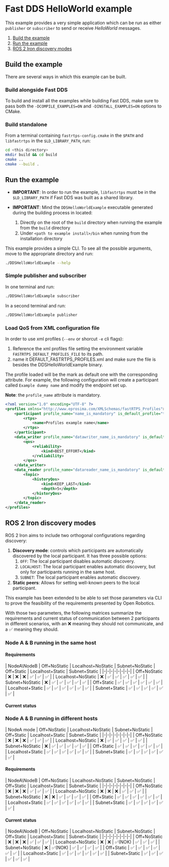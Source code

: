 # Fast DDS HelloWorld example

This example provides a very simple application which can be run as either `publisher` or `subscriber` to send or receive *HelloWorld* messages.

1. [Build the example](#build-the-example)
1. [Run the example](#run-the-example)
1. [ROS 2 Iron discovery modes](#ros-2-iron-discovery-modes)

## Build the example

There are several ways in which this example can be built.

### Build alongside Fast DDS

To build and install all the examples while building Fast DDS, make sure to pass both the `-DCOMPILE_EXAMPLES=ON` and `-DINSTALL_EXAMPLES=ON` options to CMake.

### Build standalone

From a terminal containing `fastrtps-config.cmake` in the `$PATH` and `libfastrtps` in the `$LD_LIBRARY_PATH`, run:

```bash
cd <this directory>
mkdir build && cd build
cmake ..
cmake --build .
```

## Run the example

* **IMPORTANT**: In order to run the example, `libfastrtps` must be in the `$LD_LIBRARY_PATH` if Fast DDS was built as a shared library.
* **IMPORTANT**: Mind the `DDSHelloWorldExample` executable generated during the building process in located:

    1. Directly on the root of the `build` directory when running the example from the `build` directory
    1. Under `<path to example install>/bin` when running from the installation directory

This example provides a simple CLI.
To see all the possible arguments, move to the appropriate directory and run:

```bash
./DDSHelloWorldExample --help
```

### Simple publisher and subscriber

In one terminal and run:

```bash
./DDSHelloWorldExample subscriber
```

In a second terminal and run:

```bash
./DDSHelloWorldExample publisher
```

### Load QoS from XML configuration file

In order to use xml profiles (`--env` or shorcut `-e` cli flags):

1. Reference the xml profiles file setting the environment variable `FASTRTPS_DEFAULT_PROFILES_FILE` to its path.
2. name it DEFAULT_FASTRTPS_PROFILES.xml and make sure the file is besides the DDSHelloWorldExample binary.

The profile loaded will be the mark as default one with the corresponding attribute.
For example, the following configuration will create a participant called `Example dummy name` and modify the endpoint set up.

**Note**: the `profile_name` attribute is mandatory.

```xml
<?xml version="1.0" encoding="UTF-8" ?>
<profiles xmlns="http://www.eprosima.com/XMLSchemas/fastRTPS_Profiles">
    <participant profile_name="name_is_mandatory" is_default_profile="true">
        <rtps>
            <name>Profiles example name</name>
        </rtps>
    </participant>
    <data_writer profile_name="datawriter_name_is_mandatory" is_default_profile="true">
        <qos>
            <reliability>
                <kind>BEST_EFFORT</kind>
            </reliability>
        </qos>
    </data_writer>
    <data_reader profile_name="datareader_name_is_mandatory" is_default_profile="true">
        <topic>
            <historyQos>
                <kind>KEEP_LAST</kind>
                <depth>5</depth>
            </historyQos>
        </topic>
    </data_reader>
</profiles>
```

## ROS 2 Iron discovery modes

ROS 2 Iron aims to include two orthogonal configurations regarding discovery:

1. **Discovery mode**: controls which participants are automatically discovered by the local participant.
   It has three possible options:
    1. `OFF`: The local participant disables automatic discovery.
    1. `LOCALHOST`: The local participant enables automatic discovery, but only for participants running in the same host.
    1. `SUBNET`: The local participant enables automatic discovery.
1. **Static peers**: Allows for setting well-known peers to the local participant.

This example has been extended to be able to set those parameters via CLI to prove the feasibility of the requirements presented by Open Robotics.

With those two parameters, the following matrices summarize the requirements and current status of communication between 2 participants in different scenarios, with an ❌ meaning they should not communicate, and a ✅ meaning they should.

### Node A & B running in the same host

#### Requirements

| NodeA\NodeB | Off+NoStatic | Localhost+NoStatic | Subnet+NoStatic | Off+Static | Localhost+Static | Subnet+Static |
|-|-|-|-|-|-|-|-|
| Off+NoStatic | ❌ | ❌ | ❌ | ✅ | ✅ | ✅ |
| Localhost+NoStatic | ❌ | ✅ | ✅ | ✅ | ✅ | ✅ |
| Subnet+NoStatic | ❌ | ✅ | ✅ | ✅ | ✅ | ✅ |
| Off+Static | ✅ | ✅ | ✅ | ✅ | ✅ | ✅ |
| Localhost+Static | ✅ | ✅ | ✅ | ✅ | ✅ | ✅ |
| Subnet+Static | ✅ | ✅ | ✅ | ✅ | ✅ | ✅ |

#### Current status

### Node A & B running in different hosts

| NodeA mode | Off+NoStatic | Localhost+NoStatic | Subnet+NoStatic | Off+Static | Localhost+Static | Subnet+Static |
|-|-|-|-|-|-|-|-|
| Off+NoStatic | ❌ | ❌ | ❌ | ✅ | ✅ | ✅ |
| Localhost+NoStatic | ❌ | ✅ | ✅ | ✅ | ✅ | ✅ |
| Subnet+NoStatic | ❌ | ✅ | ✅ | ✅ | ✅ | ✅ |
| Off+Static | ✅ | ✅ | ✅ | ✅ | ✅ | ✅ |
| Localhost+Static | ✅ | ✅ | ✅ | ✅ | ✅ | ✅ |
| Subnet+Static | ✅ | ✅ | ✅ | ✅ | ✅ | ✅ |

#### Requirements

| NodeA\NodeB | Off+NoStatic | Localhost+NoStatic | Subnet+NoStatic | Off+Static | Localhost+Static | Subnet+Static |
|-|-|-|-|-|-|-|-|
| Off+NoStatic | ❌ | ❌ | ❌ | ✅ | ✅ | ✅ |
| Localhost+NoStatic | ❌ | ❌ | ❌ | ✅ | ✅ | ✅ |
| Subnet+NoStatic | ❌ | ❌ | ✅ | ✅ | ✅ | ✅ |
| Off+Static | ✅ | ✅ | ✅ | ✅ | ✅ | ✅ |
| Localhost+Static | ✅ | ✅ | ✅ | ✅ | ✅ | ✅ |
| Subnet+Static | ✅ | ✅ | ✅ | ✅ | ✅ | ✅ |

#### Current status

| NodeA\NodeB | Off+NoStatic | Localhost+NoStatic | Subnet+NoStatic | Off+Static | Localhost+Static | Subnet+Static |
|-|-|-|-|-|-|-|-|
| Off+NoStatic | ❌ | ❌ | ❌ | ✅ | ✅ | ✅ |
| Localhost+NoStatic | ❌ | ❌ | ✅(NOK) | ✅ | ✅ | ✅ |
| Subnet+NoStatic | ❌ | ✅(NOK) | ✅ | ✅ | ✅ | ✅ |
| Off+Static | ✅ | ✅ | ✅ | ✅ | ✅ | ✅ |
| Localhost+Static | ✅ | ✅ | ✅ | ✅ | ✅ | ✅ |
| Subnet+Static | ✅ | ✅ | ✅ | ✅ | ✅ | ✅ |